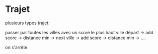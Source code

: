 # Trajet


plusieurs types trajet:

passer par toutes les villes avec un score le plus haut 
ville départ -> add score -> distance min ->
next ville -> add score -> distance min -> .... 

on s'arrête 